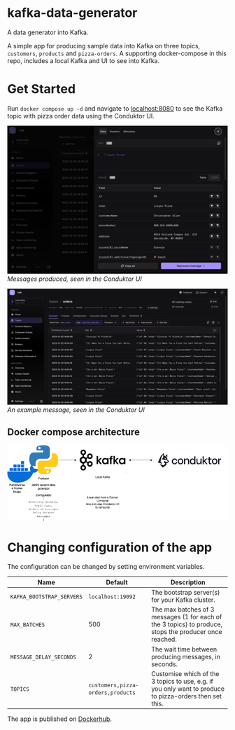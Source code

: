 # kafka-data-generator
A data generator into Kafka.

A simple app for producing sample data into Kafka on three topics, `customers`, `products` and `pizza-orders`. A supporting docker-compose in this repo, includes a local Kafka and UI to see into Kafka.

# Get Started

Run `docker compose up -d` and navigate to [localhost:8080](http://localhost:8080) to see the Kafka topic with pizza order data using the Conduktor UI.

![viewMessage](/images/view-message.png)
*Messages produced, seen in the Conduktor UI*

![consumer-page](/images/consumer-page.png)
*An example message, seen in the Conduktor UI*

## Docker compose architecture
![simple-architecture](/images/kafka-data-generator-architecture.png)

# Changing configuration of the app

The configuration can be changed by setting environment variables.

| Name                      | Default                           | Description                                                                                             |
| ------------------------- | --------------------------------- | ------------------------------------------------------------------------------------------------------- |
| `KAFKA_BOOTSTRAP_SERVERS` | `localhost:19092`                 | The bootstrap server(s) for your Kafka cluster.                                                         |
| `MAX_BATCHES`             | 500                               | The max batches of 3 messages (1 for each of the 3 topics) to produce, stops the producer once reached. |
| `MESSAGE_DELAY_SECONDS`   | 2                                 | The wait time between producing messages, in seconds.                                                   |
| `TOPICS`                  | `customers,pizza-orders,products` | Customise which of the 3 topics to use, e.g. if you only want to produce to pizza-orders then set this. |

The app is published on [Dockerhub](https://hub.docker.com/r/stuzanne/kafka-data-generator).
